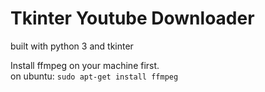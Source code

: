 # Tkinter Youtube Downloader
built with python 3 and tkinter

Install ffmpeg on your machine first.\
on ubuntu:
`sudo apt-get install ffmpeg`
